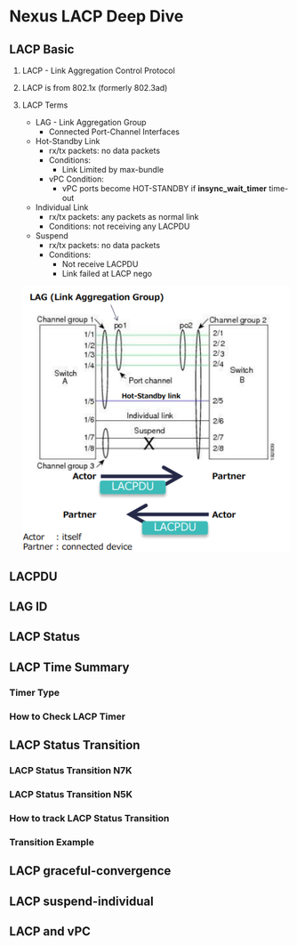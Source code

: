 # Nexus LACP Deep Dive


## LACP Basic

1. LACP - Link Aggregation Control Protocol
2. LACP is from 802.1x (formerly 802.3ad)
3. LACP Terms
    * LAG - Link Aggregation Group
        * Connected Port-Channel Interfaces
    * Hot-Standby Link
        * rx/tx packets: no data packets
        * Conditions:
            * Link Limited by max-bundle 
        * vPC Condition:
            * vPC ports become HOT-STANDBY if **insync_wait_timer** time-out
    * Individual Link
        * rx/tx packets: any packets as normal link 
        * Conditions: not receiving any LACPDU
    * Suspend
        * rx/tx packets: no data packets
        * Conditions:
            * Not receive LACPDU
            * Link failed at LACP nego

    ![LACP Link Status](lacp_link_status.png)





## LACPDU

## LAG ID

## LACP Status

## LACP Time Summary

### Timer Type

### How to Check LACP Timer

## LACP Status Transition

### LACP Status Transition N7K

### LACP Status Transition N5K

### How to track LACP Status Transition

### Transition Example

## LACP graceful-convergence

## LACP suspend-individual

## LACP and vPC

